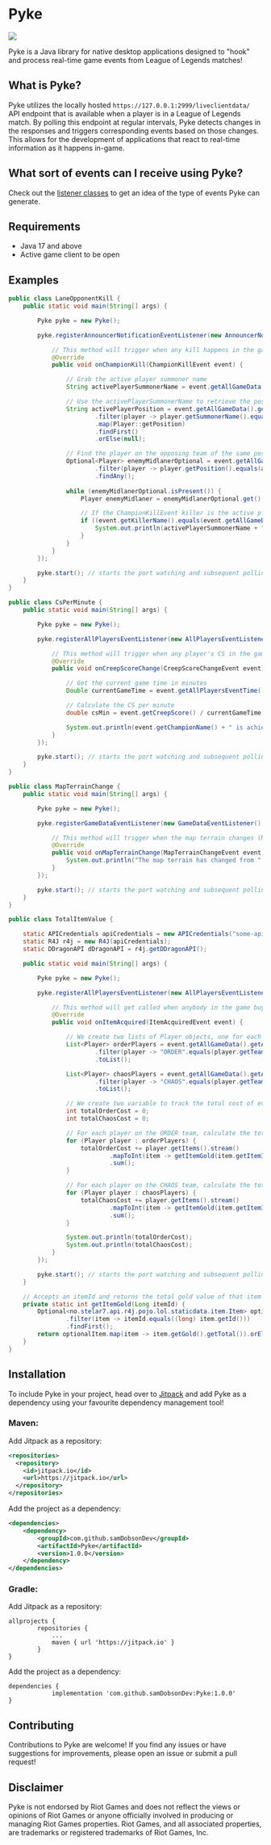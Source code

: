 # Pyke
[![](https://jitpack.io/v/samDobsonDev/Pyke.svg)](https://jitpack.io/#samDobsonDev/Pyke)

Pyke is a Java library for native desktop applications designed to "hook" and process real-time game events from League of Legends matches!

## What is Pyke?

Pyke utilizes the locally hosted `https://127.0.0.1:2999/liveclientdata/` API endpoint that is available when a player is in a League of Legends match. By polling this endpoint at regular intervals, Pyke detects changes in the responses and triggers corresponding events based on those changes. This allows for the development of applications that react to real-time information as it happens in-game.

## What sort of events can I receive using Pyke?

Check out the [listener classes](https://github.com/samDobsonDev/Pyke/tree/master/src/main/java/com/samdobsondev/pyke/api/listener) to get an idea of the type of events Pyke can generate.

## Requirements

- Java 17 and above
- Active game client to be open

## Examples

```java
public class LaneOpponentKill {
    public static void main(String[] args) {

        Pyke pyke = new Pyke();

        pyke.registerAnnouncerNotificationEventListener(new AnnouncerNotificationEventListener() {

            // This method will trigger when any kill happens in the game
            @Override
            public void onChampionKill(ChampionKillEvent event) {

                // Grab the active player summoner name
                String activePlayerSummonerName = event.getAllGameData().getActivePlayer().getSummonerName();

                // Use the activePlayerSummonerName to retrieve the position of the active player (MID, TOP, etc..)
                String activePlayerPosition = event.getAllGameData().getAllPlayers().stream()
                        .filter(player -> player.getSummonerName().equals(activePlayerSummonerName))
                        .map(Player::getPosition)
                        .findFirst()
                        .orElse(null);

                // Find the player on the opposing team of the same position as the active player (lane opponent)
                Optional<Player> enemyMidlanerOptional = event.getAllGameData().getAllPlayers().stream()
                        .filter(player -> player.getPosition().equals(activePlayerPosition) && player.getTeam().equals("CHAOS"))
                        .findAny();
                
                while (enemyMidlanerOptional.isPresent()) {
                    Player enemyMidlaner = enemyMidlanerOptional.get();

                    // If the ChampionKillEvent killer is the active player, and the victim is the lane opponent...
                    if ((event.getKillerName().equals(event.getAllGameData().getActivePlayer().getSummonerName())) && event.getVictimName().equals(enemyMidlaner.getSummonerName())) {
                        System.out.println(activePlayerSummonerName + " killed their lane opponent!");
                    }
                }
            }
        });

        pyke.start(); // starts the port watching and subsequent polling of the /liveclientdata endpoint
    }
}
```

```java
public class CsPerMinute {
    public static void main(String[] args) {

        Pyke pyke = new Pyke();

        pyke.registerAllPlayersEventListener(new AllPlayersEventListener() {

            // This method will trigger when any player's CS in the game increase by a factor of 10
            @Override
            public void onCreepScoreChange(CreepScoreChangeEvent event) {

                // Get the current game time in minutes
                Double currentGameTime = event.getAllPlayersEventTime() / 60;

                // Calculate the CS per minute
                double csMin = event.getCreepScore() / currentGameTime;

                System.out.println(event.getChampionName() + " is achieving " + csMin + " CS per minute!");
            }
        });

        pyke.start(); // starts the port watching and subsequent polling of the /liveclientdata endpoint
    }
}
```

```java
public class MapTerrainChange {
    public static void main(String[] args) {

        Pyke pyke = new Pyke();

        pyke.registerGameDataEventListener(new GameDataEventListener() {

            // This method will trigger when the map terrain changes (Mountain, Chemtech, Infernal, etc...)
            @Override
            public void onMapTerrainChange(MapTerrainChangeEvent event) {
                System.out.println("The map terrain has changed from " + event.getOldMapTerrain() + " to " + event.getNewMapTerrain());
            }
        });

        pyke.start(); // starts the port watching and subsequent polling of the /liveclientdata endpoint
    }
}
```

```java
public class TotalItemValue {

    static APICredentials apiCredentials = new APICredentials("some-api-key");
    static R4J r4j = new R4J(apiCredentials);
    static DDragonAPI dDragonAPI = r4j.getDDragonAPI();

    public static void main(String[] args) {

        Pyke pyke = new Pyke();

        pyke.registerAllPlayersEventListener(new AllPlayersEventListener() {

            // This method will get called when anybody in the game buys an item
            @Override
            public void onItemAcquired(ItemAcquiredEvent event) {

                // We create two lists of Player objects, one for each team
                List<Player> orderPlayers = event.getAllGameData().getAllPlayers().stream()
                        .filter(player -> "ORDER".equals(player.getTeam()))
                        .toList();

                List<Player> chaosPlayers = event.getAllGameData().getAllPlayers().stream()
                        .filter(player -> "CHAOS".equals(player.getTeam()))
                        .toList();

                // We create two variable to track the total cost of every item on each team
                int totalOrderCost = 0;
                int totalChaosCost = 0;

                // For each player on the ORDER team, calculate the total cost of their items and add it to the totalOrderCost
                for (Player player : orderPlayers) {
                    totalOrderCost += player.getItems().stream()
                            .mapToInt(item -> getItemGold(item.getItemID()))
                            .sum();
                }

                // For each player on the CHAOS team, calculate the total cost of their items and add it to the totalChaosCost
                for (Player player : chaosPlayers) {
                    totalChaosCost += player.getItems().stream()
                            .mapToInt(item -> getItemGold(item.getItemID()))
                            .sum();
                }

                System.out.println(totalOrderCost);
                System.out.println(totalChaosCost);
            }
        });

        pyke.start(); // starts the port watching and subsequent polling of the /liveclientdata endpoint
    }

    // Accepts an itemId and returns the total gold value of that item using the R4J library
    private static int getItemGold(Long itemId) {
        Optional<no.stelar7.api.r4j.pojo.lol.staticdata.item.Item> optionalItem = dDragonAPI.getItems().values().stream()
                .filter(item -> itemId.equals((long) item.getId()))
                .findFirst();
        return optionalItem.map(item -> item.getGold().getTotal()).orElse(0);
    }
}
```

## Installation

To include Pyke in your project, head over to [Jitpack](https://jitpack.io/#samDobsonDev/Pyke/1.0.0) and add Pyke as a dependency using your favourite dependency management tool!

### Maven:

Add Jitpack as a repository:

```xml
<repositories>
  <repository>
    <id>jitpack.io</id>
    <url>https://jitpack.io</url>
  </repository>
</repositories>
```

Add the project as a dependency:

```xml
<dependencies>
	<dependency>
	    <groupId>com.github.samDobsonDev</groupId>
	    <artifactId>Pyke</artifactId>
	    <version>1.0.0</version>
	</dependency>
</dependencies>
```

### Gradle:

Add Jitpack as a repository:

```
allprojects {
		repositories {
			...
			maven { url 'https://jitpack.io' }
		}
}
```

Add the project as a dependency:

```
dependencies {
	        implementation 'com.github.samDobsonDev:Pyke:1.0.0'
}
```

## Contributing
Contributions to Pyke are welcome! If you find any issues or have suggestions for improvements, please open an issue or submit a pull request!

## Disclaimer
Pyke is not endorsed by Riot Games and does not reflect the views or opinions of Riot Games or anyone officially involved in producing or managing Riot Games properties. Riot Games, and all associated properties, are trademarks or registered trademarks of Riot Games, Inc.
